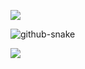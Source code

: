 ![](https://github-readme-stats.vercel.app/api?username=koftamainee&theme=tokyonight&hide_border=false&include_all_commits=false&count_private=false)<br/>

<picture>
  <source media="(prefers-color-scheme: dark)" srcset="https://github.com/koftamainee/koftamainee/dist/github-contribution-grid-snake-dark.svg?palette=github-dark" />
  <source media="(prefers-color-scheme: light)" srcset="https://github.com/koftamainee/koftamainee/dist/github-contribution-grid-snake.svg" />
  <img alt="github-snake" src="github-snake.svg" />
</picture>

[![](https://visitcount.itsvg.in/api?id=koftamainee&icon=0&color=0)](https://visitcount.itsvg.in)
